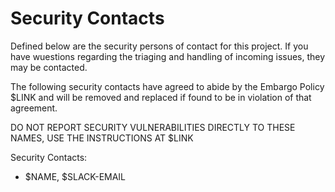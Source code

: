 # Security Contacts

Defined below are the security persons of contact for this project. If you have
wuestions regarding the triaging and handling of incoming issues, they may be
contacted.

The following security contacts have agreed to abide by the Embargo Policy $LINK
and will be removed and replaced if found to be in violation of that agreement.

DO NOT REPORT SECURITY VULNERABILITIES DIRECTLY TO THESE NAMES, USE THE
INSTRUCTIONS AT $LINK

Security Contacts:

* $NAME, $SLACK-EMAIL
